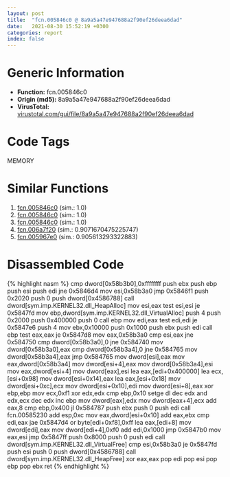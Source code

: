 ```yaml
---
layout: post
title:  "fcn.005846c0 @ 8a9a5a47e947688a2f90ef26deea6dad"
date:   2021-08-30 15:52:19 +0300
categories: report
index: false
---
```


# Generic Information
- **Function:** fcn.005846c0
- **Origin (md5):** 8a9a5a47e947688a2f90ef26deea6dad
- **VirusTotal:** [virustotal.com/gui/file/8a9a5a47e947688a2f90ef26deea6dad][virustotal_ref]

# Code Tags
<span class="tag" id="MEMORY">MEMORY</span>


# Similar Functions

1. [fcn.005846c0][similar_1_ref] (sim.: 1.0)
2. [fcn.005846c0][similar_2_ref] (sim.: 1.0)
3. [fcn.005846c0][similar_3_ref] (sim.: 1.0)
4. [fcn.006a7f20][similar_4_ref] (sim.: 0.9071670475225747)
5. [fcn.005967e0][similar_5_ref] (sim.: 0.905613293322883)


# Disassembled Code

{% highlight nasm %}
cmp dword[0x58b3b0],0xffffffff
push ebx
push ebp
push esi
push edi
jne 0x5846d4
mov esi,0x58b3a0
jmp 0x5846f1
push 0x2020
push 0
push dword[0x4586788]
call dword[sym.imp.KERNEL32.dll_HeapAlloc]
mov esi,eax
test esi,esi
je 0x5847fd
mov ebp,dword[sym.imp.KERNEL32.dll_VirtualAlloc]
push 4
push 0x2000
push 0x400000
push 0
call ebp
mov edi,eax
test edi,edi
je 0x5847e6
push 4
mov ebx,0x10000
push 0x1000
push ebx
push edi
call ebp
test eax,eax
je 0x5847d8
mov eax,0x58b3a0
cmp esi,eax
jne 0x584750
cmp dword[0x58b3a0],0
jne 0x584740
mov dword[0x58b3a0],eax
cmp dword[0x58b3a4],0
jne 0x584765
mov dword[0x58b3a4],eax
jmp 0x584765
mov dword[esi],eax
mov eax,dword[0x58b3a4]
mov dword[esi+4],eax
mov dword[0x58b3a4],esi
mov eax,dword[esi+4]
mov dword[eax],esi
lea eax,[edi+0x400000]
lea ecx,[esi+0x98]
mov dword[esi+0x14],eax
lea eax,[esi+0x18]
mov dword[esi+0xc],ecx
mov dword[esi+0x10],edi
mov dword[esi+8],eax
xor ebp,ebp
mov ecx,0xf1
xor edx,edx
cmp ebp,0x10
setge dl
dec edx
and edx,ecx
dec edx
inc ebp
mov dword[eax],edx
mov dword[eax+4],ecx
add eax,8
cmp ebp,0x400
jl 0x584787
push ebx
push 0
push edi
call fcn.00585230
add esp,0xc
mov eax,dword[esi+0x10]
add eax,ebx
cmp edi,eax
jae 0x5847d4
or byte[edi+0xf8],0xff
lea eax,[edi+8]
mov dword[edi],eax
mov dword[edi+4],0xf0
add edi,0x1000
jmp 0x5847b0
mov eax,esi
jmp 0x5847ff
push 0x8000
push 0
push edi
call dword[sym.imp.KERNEL32.dll_VirtualFree]
cmp esi,0x58b3a0
je 0x5847fd
push esi
push 0
push dword[0x4586788]
call dword[sym.imp.KERNEL32.dll_HeapFree]
xor eax,eax
pop edi
pop esi
pop ebp
pop ebx
ret 
{% endhighlight %}


[similar_1_ref]: /report/fcn.005846c0@7222f99e9d37678c6831c282d2d5fc22
[similar_2_ref]: /report/fcn.005846c0@e1b4b070d3a680688b19064f5a6f71dc
[similar_3_ref]: /report/fcn.005846c0@d60ee8e4610cda1f00d49c85bf399d2d
[similar_4_ref]: /report/fcn.006a7f20@3bf23deea18f4cf41dad4db83464f7ba
[similar_5_ref]: /report/fcn.005967e0@096ef9f81a4dc8cb7c74a7404f69cfcb
[virustotal_ref]: https://www.virustotal.com/gui/file/8a9a5a47e947688a2f90ef26deea6dad